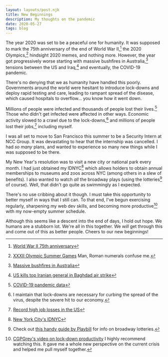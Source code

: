 ```yaml
---
layout: layouts/post.njk
title: New Beginnings
description: My thoughts on the pandemic
date: 2020-05-27
tags: blog
---
```

The year 2020 was set to be a peaceful one for humanity. It was supposed to mark the 75th anniversary of the end of World War II,[^ww2] the 2020 Olympics,[^olympics] hindsight 2020 memes, and nothing more. However, the year got progressively worse starting with massive bushfires in Australia,[^fires] tensions between the US and Iraq,[^iraq] and eventually, the COVID-19 pandemic.

There's no denying that we as humanity have handled this poorly. Governments around the world were hesitant to introduce lock-downs and deploy rapid testing and care, leading to rampant spread of the disease, which caused hospitals to overflow... you know how it went down.

Millions of people were infected and thousands of people lost their lives.[^covidstats] Those who didn't get infected were affected in other ways. Economic activity slowed to a crawl due to the lock-downs,[^lockdown] and millions of people lost their jobs,[^job-loss] including myself.

I was all set to move to San Francisco this summer to be a Security Intern at NCC Group. It was devastating to hear that the internship was cancelled. I had _so many_ plans, and wanted to experience so many new things while I was supposed to be there.

My New Year's resolution was to visit a new city or national park every month. I had just obtained my IDNYC[^idnyc] which allows holders to obtain annual memberships to museums and zoos across NYC (among others in a slew of benefits). I also wanted to watch _all_ the broadway plays (using the lotteries[^broadway] of course). Well, that didn't go quite as swimmingly as I expected.

There's no use cribbing about it though. I must take this opportunity to better myself in ways that I still can. To that end, I've begun exercising regularly, sharpening my web dev skills, and becoming more productive[^cgpgrey] with my now-empty summer schedule.

Although this seems like a descent into the end of days, I hold out hope. We humans are a stubborn lot. We're all in this together. We _will_ get through this and come out of this as better people. Cheers to our new beginnings!

[^ww2]: [World War II 75th anniversary](https://www.nytimes.com/2019/08/09/magazine/world-war-ii-75th-anniversary.html)
[^olympics]: [XXXII Olympic Summer Games](https://tokyo2020.org/en/) Man, Roman numerals confuse me.
[^fires]: [Massive bushfires in Australia](https://www.bbc.com/news/world-australia-50951043)
[^iraq]: [US kills top Iranian general in Baghdad air strike](https://www.bbc.com/news/world-middle-east-50979463)
[^covidstats]: [COVID-19 pandemic data](https://en.wikipedia.org/wiki/Template:COVID-19_pandemic_data)
[^lockdown]: I maintain that lock-downs are necessary for curbing the spread of the virus, despite the severe hit to our economy.
[^job-loss]: [Record high job losses in the US](https://www.nytimes.com/2020/05/14/business/economy/coronavirus-unemployment-claims.html)
[^idnyc]: [New York City's IDNYC](https://www1.nyc.gov/site/idnyc/benefits/benefits.page)
[^broadway]: Check out [this handy guide by Playbill](https://www.playbill.com/article/broadway-rush-lottery-and-standing-room-only-policies-com-116003) for info on broadway lotteries.
[^cgpgrey]: [CGPGrey's video on lock-down productivity](https://www.youtube.com/watch?v=snAhsXyO3Ck) I highly recommend watching this. It gave me a whole new perspective on the current crisis and helped me pull myself together.
